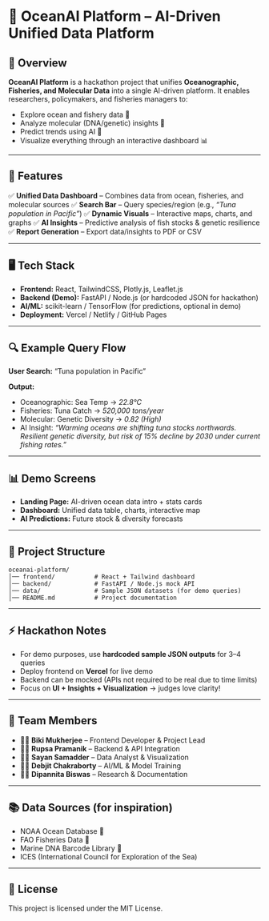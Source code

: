 # 🌊 OceanAI Platform – AI-Driven Unified Data Platform

## 📌 Overview

**OceanAI Platform** is a hackathon project that unifies **Oceanographic, Fisheries, and Molecular Data** into a single AI-driven platform.
It enables researchers, policymakers, and fisheries managers to:

* Explore ocean and fishery data 🌊
* Analyze molecular (DNA/genetic) insights 🧬
* Predict trends using AI 🤖
* Visualize everything through an interactive dashboard 📊

---

## 🚀 Features

✅ **Unified Data Dashboard** – Combines data from ocean, fisheries, and molecular sources
✅ **Search Bar** – Query species/region (e.g., *“Tuna population in Pacific”*)
✅ **Dynamic Visuals** – Interactive maps, charts, and graphs
✅ **AI Insights** – Predictive analysis of fish stocks & genetic resilience
✅ **Report Generation** – Export data/insights to PDF or CSV

---

## 🖥️ Tech Stack

* **Frontend:** React, TailwindCSS, Plotly.js, Leaflet.js
* **Backend (Demo):** FastAPI / Node.js (or hardcoded JSON for hackathon)
* **AI/ML:** scikit-learn / TensorFlow (for predictions, optional in demo)
* **Deployment:** Vercel / Netlify / GitHub Pages

---

## 🔍 Example Query Flow

**User Search:** “Tuna population in Pacific”

**Output:**

* Oceanographic: Sea Temp → *22.8°C*
* Fisheries: Tuna Catch → *520,000 tons/year*
* Molecular: Genetic Diversity → *0.82 (High)*
* AI Insight: *“Warming oceans are shifting tuna stocks northwards. Resilient genetic diversity, but risk of 15% decline by 2030 under current fishing rates.”*

---

## 📊 Demo Screens

* **Landing Page:** AI-driven ocean data intro + stats cards
* **Dashboard:** Unified data table, charts, interactive map
* **AI Predictions:** Future stock & diversity forecasts

---

## 📂 Project Structure

```
oceanai-platform/
│── frontend/           # React + Tailwind dashboard  
│── backend/            # FastAPI / Node.js mock API  
│── data/               # Sample JSON datasets (for demo queries)  
│── README.md           # Project documentation  
```

---

## ⚡ Hackathon Notes

* For demo purposes, use **hardcoded sample JSON outputs** for 3–4 queries
* Deploy frontend on **Vercel** for live demo
* Backend can be mocked (APIs not required to be real due to time limits)
* Focus on **UI + Insights + Visualization** → judges love clarity!

---

## 👥 Team Members

* 👨‍💻 **Biki Mukherjee** – Frontend Developer & Project Lead
* 👨‍💻 **Rupsa Pramanik** – Backend & API Integration
* 👨‍💻 **Sayan Samadder** – Data Analyst & Visualization
* 👩‍💻 **Debjit Chakraborty** – AI/ML & Model Training
* 👩‍💻 **Dipannita Biswas** – Research & Documentation

---

## 📚 Data Sources (for inspiration)

* NOAA Ocean Database 🌊
* FAO Fisheries Data 🎣
* Marine DNA Barcode Library 🧬
* ICES (International Council for Exploration of the Sea)

---

## 📜 License

This project is licensed under the MIT License.
